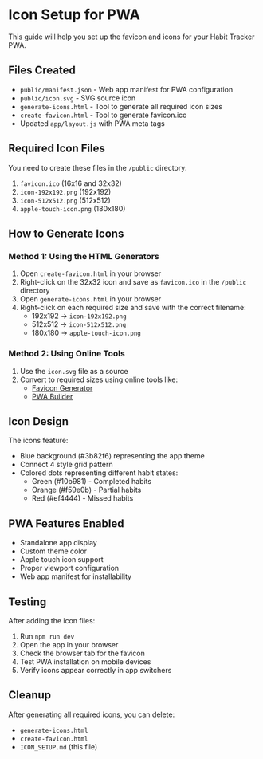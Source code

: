 # Icon Setup for PWA

This guide will help you set up the favicon and icons for your Habit Tracker PWA.

## Files Created

- `public/manifest.json` - Web app manifest for PWA configuration
- `public/icon.svg` - SVG source icon
- `generate-icons.html` - Tool to generate all required icon sizes
- `create-favicon.html` - Tool to generate favicon.ico
- Updated `app/layout.js` with PWA meta tags

## Required Icon Files

You need to create these files in the `/public` directory:

1. `favicon.ico` (16x16 and 32x32)
2. `icon-192x192.png` (192x192)
3. `icon-512x512.png` (512x512)
4. `apple-touch-icon.png` (180x180)

## How to Generate Icons

### Method 1: Using the HTML Generators

1. Open `create-favicon.html` in your browser
2. Right-click on the 32x32 icon and save as `favicon.ico` in the `/public` directory
3. Open `generate-icons.html` in your browser
4. Right-click on each required size and save with the correct filename:
   - 192x192 → `icon-192x192.png`
   - 512x512 → `icon-512x512.png`
   - 180x180 → `apple-touch-icon.png`

### Method 2: Using Online Tools

1. Use the `icon.svg` file as a source
2. Convert to required sizes using online tools like:
   - [Favicon Generator](https://realfavicongenerator.net/)
   - [PWA Builder](https://www.pwabuilder.com/)

## Icon Design

The icons feature:
- Blue background (#3b82f6) representing the app theme
- Connect 4 style grid pattern
- Colored dots representing different habit states:
  - Green (#10b981) - Completed habits
  - Orange (#f59e0b) - Partial habits
  - Red (#ef4444) - Missed habits

## PWA Features Enabled

- Standalone app display
- Custom theme color
- Apple touch icon support
- Proper viewport configuration
- Web app manifest for installability

## Testing

After adding the icon files:

1. Run `npm run dev`
2. Open the app in your browser
3. Check the browser tab for the favicon
4. Test PWA installation on mobile devices
5. Verify icons appear correctly in app switchers

## Cleanup

After generating all required icons, you can delete:
- `generate-icons.html`
- `create-favicon.html`
- `ICON_SETUP.md` (this file)

